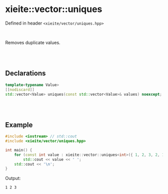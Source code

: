# xieite::vector::uniques
Defined in header `<xieite/vector/uniques.hpp>`

<br/>

Removes duplicate values.

<br/><br/>

## Declarations
```cpp
template<typename Value>
[[nodiscard]]
std::vector<Value> uniques(const std::vector<Value>& values) noexcept;
```

<br/><br/>

## Example
```cpp
#include <iostream> // std::cout
#include <xieite/vector/uniques.hpp>

int main() {
	for (const int value : xieite::vector::uniques<int>({ 1, 2, 3, 2, 1 }))
		std::cout << value << ' ';
	std::cout << '\n';
}
```
Output:
```
1 2 3
```
